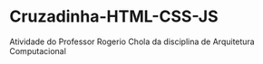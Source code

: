 # Cruzadinha-HTML-CSS-JS
Atividade do Professor Rogerio Chola da disciplina de Arquitetura Computacional
